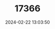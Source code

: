 ---
title: "17366"
category: "Perimyotis subflavus"
draft: false
date: 2024-02-22 13:03:50
languages:
  English: ["Eastern Pipistrelle"]
---